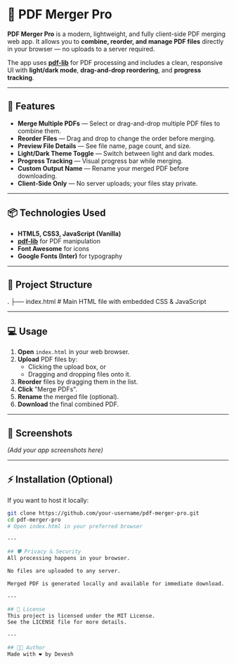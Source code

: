 # 📄 PDF Merger Pro

**PDF Merger Pro** is a modern, lightweight, and fully client-side PDF merging web app. It allows you to **combine, reorder, and manage PDF files** directly in your browser — no uploads to a server required.  

The app uses **[pdf-lib](https://github.com/Hopding/pdf-lib)** for PDF processing and includes a clean, responsive UI with **light/dark mode**, **drag-and-drop reordering**, and **progress tracking**.

---

## 🚀 Features

- **Merge Multiple PDFs** — Select or drag-and-drop multiple PDF files to combine them.
- **Reorder Files** — Drag and drop to change the order before merging.
- **Preview File Details** — See file name, page count, and size.
- **Light/Dark Theme Toggle** — Switch between light and dark modes.
- **Progress Tracking** — Visual progress bar while merging.
- **Custom Output Name** — Rename your merged PDF before downloading.
- **Client-Side Only** — No server uploads; your files stay private.

---

## 📦 Technologies Used

- **HTML5, CSS3, JavaScript (Vanilla)**
- **[pdf-lib](https://github.com/Hopding/pdf-lib)** for PDF manipulation
- **Font Awesome** for icons
- **Google Fonts (Inter)** for typography

---

## 📂 Project Structure

.
├── index.html # Main HTML file with embedded CSS & JavaScript

---

## 💻 Usage

1. **Open** `index.html` in your web browser.
2. **Upload** PDF files by:
   - Clicking the upload box, or
   - Dragging and dropping files onto it.
3. **Reorder** files by dragging them in the list.
4. **Click** "Merge PDFs".
5. **Rename** the merged file (optional).
6. **Download** the final combined PDF.

---

## 📸 Screenshots

*(Add your app screenshots here)*

---

## ⚡ Installation (Optional)

If you want to host it locally:

```bash
git clone https://github.com/your-username/pdf-merger-pro.git
cd pdf-merger-pro
# Open index.html in your preferred browser

---

## 🛡️ Privacy & Security
All processing happens in your browser.

No files are uploaded to any server.

Merged PDF is generated locally and available for immediate download.

---

## 📜 License
This project is licensed under the MIT License.
See the LICENSE file for more details.

---

## 👨‍💻 Author
Made with ❤️ by Devesh
